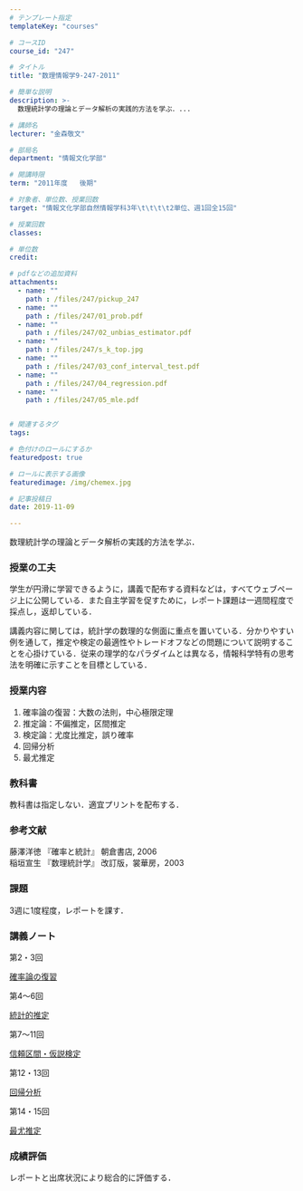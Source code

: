 ```yaml
---
# テンプレート指定
templateKey: "courses"

# コースID
course_id: "247"

# タイトル
title: "数理情報学9-247-2011"

# 簡単な説明
description: >-
  数理統計学の理論とデータ解析の実践的方法を学ぶ．...

# 講師名
lecturer: "金森敬文"

# 部局名
department: "情報文化学部"

# 開講時限
term: "2011年度	後期"

# 対象者、単位数、授業回数
target: "情報文化学部自然情報学科3年\t\t\t\t2単位、週1回全15回"

# 授業回数
classes: 

# 単位数
credit: 

# pdfなどの追加資料
attachments: 
  - name: "" 
    path : /files/247/pickup_247
  - name: "" 
    path : /files/247/01_prob.pdf
  - name: "" 
    path : /files/247/02_unbias_estimator.pdf
  - name: "" 
    path : /files/247/s_k_top.jpg
  - name: "" 
    path : /files/247/03_conf_interval_test.pdf
  - name: "" 
    path : /files/247/04_regression.pdf
  - name: "" 
    path : /files/247/05_mle.pdf


# 関連するタグ
tags:

# 色付けのロールにするか
featuredpost: true

# ロールに表示する画像
featuredimage: /img/chemex.jpg

# 記事投稿日
date: 2019-11-09

---
```

数理統計学の理論とデータ解析の実践的方法を学ぶ．
### 授業の工夫

学生が円滑に学習できるように，講義で配布する資料などは，すべてウェブページ上に公開している．また自主学習を促すために，レポート課題は一週間程度で採点し，返却している． 

講義内容に関しては，統計学の数理的な側面に重点を置いている．分かりやすい例を通して，推定や検定の最適性やトレードオフなどの問題について説明することを心掛けている．従来の理学的なパラダイムとは異なる，情報科学特有の思考法を明確に示すことを目標としている．

### 授業内容

  1. 確率論の復習：大数の法則，中心極限定理
  2. 推定論：不偏推定，区間推定
  3. 検定論：尤度比推定，誤り確率
  4. 回帰分析
  5. 最尤推定

### 教科書

教科書は指定しない．適宜プリントを配布する．

### 参考文献

藤澤洋徳 『確率と統計』 朝倉書店, 2006  
稲垣宣生 『数理統計学』 改訂版，裳華房，2003 

### 課題

3週に1度程度，レポートを課す．

### 講義ノート

第2・3回


[確率論の復習](/files/247/01_prob.pdf) 

第4〜6回


[統計的推定](/files/247/02_unbias_estimator.pdf) 

第7〜11回


[信頼区間・仮説検定](/files/247/03_conf_interval_test.pdf) 

第12・13回


[回帰分析](/files/247/04_regression.pdf) 

第14・15回


[最尤推定](/files/247/05_mle.pdf) 

### 成績評価

レポートと出席状況により総合的に評価する．
